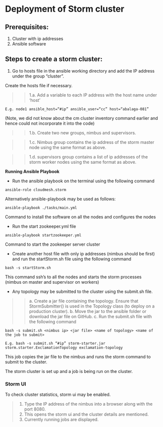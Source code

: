 # Deployment of Storm cluster 

## Prerequisites:
1. Cluster with ip addresses
2. Ansible software

## Steps to create a storm cluster:
1. Go to hosts file in the ansible working directory and add the IP address under the group “cluster”. 

Create the hosts file if necessary.
>> 1.a. Add a variable to each IP address with the host name under ‘host’

```
E.g. node1 ansible_host=“#ip” ansible_user=“cc” host=“abalaga-081”
```
(Note, we did not know about the cm cluster inventory command earlier and hence could not incorporate it into the code)
>> 1.b. Create two new groups, nimbus and supervisors.

>> 1.c. Nimbus group contains the ip address of the storm master node using the same format as above.

>> 1.d. supervisors group contains a list of ip addresses of the storm worker nodes using the same format as above.

__Running Ansible Playbook__

*  Run the ansible playbook on the terminal using the following command
```
ansible-role cloudmesh.storm
```
Alternatively  ansible-playbook may be used as follows:
```
ansible-playbook ./tasks/main.yml
```

Command to install the software on all the nodes and configures the nodes

* Run the start zookeeper.yml file
```
ansible-playbook startzookeeper.yml
```
Command to start the zookeeper server cluster

* Create another host file with only ip addresses (nimbus should be first) and run the startStorm.sh file using the following command
```
bash -s startStorm.sh
```
This command ssh’s to all the nodes and starts the storm processes (nimbus on master and supervisor on workers)

* Any topology may be submitted to the cluster using the submit.sh file.
>> a. Create a jar file containing the topology. Ensure that StormSubmitter() is used in the Topology class (to deploy on a production cluster).
>> b. Move the jar to the ansible folder or download the jar file on GitHub.
>> c. Run the submit.sh file with the following command
```
bash -s submit.sh <nimbus ip> <jar file> <name of topology> <name of the job to submit>
```
```
E.g. bash -s submit.sh “#ip” storm-starter.jar storm.starter.ExclamationTopology exclamation-topology
```
This job copies the jar file to the nimbus and runs the storm command to submit to the cluster.

The storm cluster is set up and a job is being run on the cluster.

### Storm UI
To check cluster statistics, storm ui may be enabled.
> 1. Type the IP address of the nimbus into a browser along with the port 8080.
> 2. This opens the storm ui and the cluster details are mentioned.
> 3. Currently running jobs are displayed.

